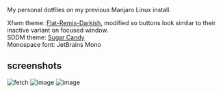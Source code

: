 My personal dotfiles on my previous Manjaro Linux install.

Xfwm theme: [Flat-Remix-Darkish](https://www.gnome-look.org/p/1767812), modified so buttons look similar to their inactive variant on focused window. <br>
SDDM theme: [Sugar Candy](https://github.com/Kangie/sddm-sugar-candy) <br>
Monospace font: JetBrains Mono

## screenshots
![fetch](https://github.com/minMelody/dotfiles/assets/138899007/69b88a41-1b34-4237-96f2-9d686a30031a)
![image](https://github.com/minMelody/dotfiles/assets/138899007/cf18ecea-cad3-4fc4-b46e-a1e27efc7e89)
![image](https://github.com/minMelody/dotfiles/assets/138899007/46dc5ade-f6e6-48d5-ac1d-d4859f787dff)
